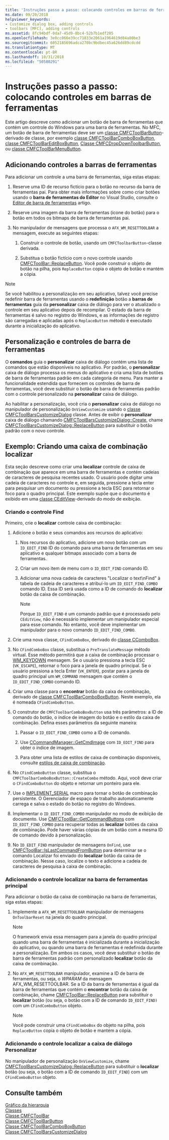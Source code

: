 ```yaml
---
title: 'Instruções passo a passo: colocando controles em barras de ferramentas'
ms.date: 09/20/2018
helpviewer_keywords:
- Customize dialog box, adding controls
- toolbars [MFC], adding controls
ms.assetid: 8fc94bdf-0da7-45d9-8bc4-52b7b1edf205
ms.openlocfilehash: 3e0cc066e39cc71833e2061a1964619d04a80be3
ms.sourcegitcommit: 6052185696adca270bc9bdbec45a626dd89cdcdd
ms.translationtype: MT
ms.contentlocale: pt-BR
ms.lasthandoff: 10/31/2018
ms.locfileid: "50580291"
---
```

# <a name="walkthrough-putting-controls-on-toolbars"></a>Instruções passo a passo: colocando controles em barras de ferramentas

Este artigo descreve como adicionar um botão de barra de ferramentas que contém um controle do Windows para uma barra de ferramentas. No MFC, um botão de barra de ferramentas deve ser um [classe CMFCToolBarButton](../mfc/reference/cmfctoolbarbutton-class.md)-derivado de classe, por exemplo [classe CMFCToolBarComboBoxButton](../mfc/reference/cmfctoolbarcomboboxbutton-class.md), [classe CMFCToolBarEditBoxButton](../mfc/reference/cmfctoolbareditboxbutton-class.md), [Classe CMFCDropDownToolbarButton](../mfc/reference/cmfcdropdowntoolbarbutton-class.md), ou [classe CMFCToolBarMenuButton](../mfc/reference/cmfctoolbarmenubutton-class.md).

## <a name="adding-controls-to-toolbars"></a>Adicionando controles a barras de ferramentas

Para adicionar um controle a uma barra de ferramentas, siga estas etapas:

1. Reserve uma ID de recurso fictício para o botão no recurso da barra de ferramentas pai. Para obter mais informações sobre como criar botões usando o **barra de ferramentas do Editor** no Visual Studio, consulte o [Editor de barra de ferramentas](../windows/toolbar-editor.md) artigo.

1. Reserve uma imagem da barra de ferramentas (ícone do botão) para o botão em todos os bitmaps de barra de ferramentas pai.

1. No manipulador de mensagens que processa o `AFX_WM_RESETTOOLBAR` a mensagem, execute as seguintes etapas:

   1. Construir o controle de botão, usando um `CMFCToolbarButton`-classe derivada.

   1. Substitua o botão fictício com o novo controle usando [CMFCToolBar::ReplaceButton](../mfc/reference/cmfctoolbar-class.md#replacebutton). Você pode construir o objeto de botão na pilha, pois `ReplaceButton` copia o objeto de botão e mantém a cópia.

> [!NOTE]
>  Se você habilitou a personalização em seu aplicativo, talvez você precise redefinir barra de ferramentas usando o **redefinição** botão a **barras de ferramentas** guia da **personalizar** caixa de diálogo para ver o atualizado o controle em seu aplicativo depois de recompilar. O estado da barra de ferramentas é salvo no registro do Windows, e as informações de registro são carregadas e aplicadas após o `ReplaceButton` método é executado durante a inicialização do aplicativo.

## <a name="toolbar-controls-and-customization"></a>Personalização e controles de barra de ferramentas

O **comandos** guia o **personalizar** caixa de diálogo contém uma lista de comandos que estão disponíveis no aplicativo. Por padrão, o **personalizar** caixa de diálogo processa os menus do aplicativo e cria uma lista de botões de barra de ferramentas padrão em cada categoria de menu. Para manter a funcionalidade estendida que fornecem os controles de barra de ferramentas, você deve substituir o botão de barra de ferramentas padrão com o controle personalizado na **personalizar** caixa de diálogo.

Ao habilitar a personalização, você cria o **personalizar** caixa de diálogo no manipulador de personalização `OnViewCustomize` usando o [classe CMFCToolBarsCustomizeDialog](../mfc/reference/cmfctoolbarscustomizedialog-class.md) classe. Antes de exibir o **personalizar** caixa de diálogo chamando [CMFCToolBarsCustomizeDialog::Create](../mfc/reference/cmfctoolbarscustomizedialog-class.md#create), chame [CMFCToolBarsCustomizeDialog::ReplaceButton](../mfc/reference/cmfctoolbarscustomizedialog-class.md#replacebutton) para substituir o botão padrão com o novo controle.

## <a name="example-creating-a-find-combo-box"></a>Exemplo: Criando uma caixa de combinação localizar

Esta seção descreve como criar uma **localizar** controle de caixa de combinação que aparece em uma barra de ferramentas e contém cadeias de caracteres de pesquisa recentes usado. O usuário pode digitar uma cadeia de caracteres no controle e, em seguida, pressione a tecla enter para pesquisar um documento ou pressione a tecla ESC para retornar o foco para o quadro principal. Este exemplo supõe que o documento é exibido em uma [classe CEditView](../mfc/reference/ceditview-class.md)-derivado do modo de exibição.

### <a name="creating-the-find-control"></a>Criando o controle Find

Primeiro, crie o **localizar** controle caixa de combinação:

1. Adicione o botão e seus comandos aos recursos do aplicativo:

   1. Nos recursos do aplicativo, adicione um novo botão com um `ID_EDIT_FIND` ID do comando para uma barra de ferramentas em seu aplicativo e qualquer bitmaps associado com a barra de ferramentas.

   1. Criar um novo item de menu com o `ID_EDIT_FIND` comando ID.

   1. Adicionar uma nova cadeia de caracteres "Localizar o text\nFind" à tabela de cadeia de caracteres e atribuí-lo um `ID_EDIT_FIND_COMBO` comando ID. Essa ID será usada como a ID de comando do **localizar** botão da caixa de combinação.

        > [!NOTE]
        > Porque `ID_EDIT_FIND` é um comando padrão que é processado pelo `CEditView`, não é necessário implementar um manipulador especial para esse comando.  No entanto, você deve implementar um manipulador para o novo comando `ID_EDIT_FIND_COMBO`.

1. Crie uma nova classe, `CFindComboBox`, derivado do [classe CComboBox](../mfc/reference/ccombobox-class.md).

1. No `CFindComboBox` classe, substitua o `PreTranslateMessage` método virtual. Esse método permitirá que a caixa de combinação processar o [WM_KEYDOWN](/windows/desktop/inputdev/wm-keydown) mensagem. Se o usuário pressiona a tecla ESC (`VK_ESCAPE`), retornar o foco para a janela de quadro principal. Se o usuário pressiona a tecla Enter (`VK_ENTER`), postar para a janela de quadro principal um `WM_COMMAND` mensagem que contém o `ID_EDIT_FIND_COMBO` comando ID.

1. Criar uma classe para o **encontrar** botão da caixa de combinação, derivado de [classe CMFCToolBarComboBoxButton](../mfc/reference/cmfctoolbarcomboboxbutton-class.md). Neste exemplo, ela é nomeada `CFindComboButton`.

1. O construtor de `CMFCToolbarComboBoxButton` usa três parâmetros: a ID de comando do botão, o índice de imagem do botão e o estilo da caixa de combinação. Defina esses parâmetros da seguinte maneira:

   1. Passar o `ID_EDIT_FIND_COMBO` como a ID de comando.

   1. Use [CCommandManager::GetCmdImage](reference/internal-classes.md) com `ID_EDIT_FIND` para obter o índice de imagem.

   1. Para obter uma lista de estilos de caixa de combinação disponíveis, consulte [estilos de caixa de combinação](../mfc/reference/styles-used-by-mfc.md#combo-box-styles).

1. No `CFindComboButton` classe, substitua o `CMFCToolbarComboBoxButton::CreateCombo` método. Aqui, você deve criar o `CFindComboButton` do objeto e retornar um ponteiro para ele.

1. Use o [IMPLEMENT_SERIAL](../mfc/reference/run-time-object-model-services.md#implement_serial) macro para tornar o botão de combinação persistente. O Gerenciador de espaço de trabalho automaticamente carrega e salva o estado do botão no registro do Windows.

1. Implementar o `ID_EDIT_FIND_COMBO` manipulador no modo de exibição de documento. Use [CMFCToolBar::GetCommandButtons](../mfc/reference/cmfctoolbar-class.md#getcommandbuttons) com `ID_EDIT_FIND_COMBO` para recuperar todas as **localizar** botões da caixa de combinação. Pode haver várias cópias de um botão com a mesma ID de comando devido à personalização.

1. No `ID_EDIT_FIND` manipulador de mensagens `OnFind`, use [CMFCToolBar::IsLastCommandFromButton](../mfc/reference/cmfctoolbar-class.md#islastcommandfrombutton) para determinar se o comando Localizar foi enviado do **localizar** botão da caixa de combinação. Nesse caso, localize o texto e adicione a cadeia de caracteres de pesquisa à caixa de combinação.

### <a name="adding-the-find-control-to-the-main-toolbar"></a>Adicionando o controle localizar na barra de ferramentas principal

Para adicionar o botão da caixa de combinação na barra de ferramentas, siga estas etapas:

1. Implemente a `AFX_WM_RESETTOOLBAR` manipulador de mensagens `OnToolbarReset` na janela do quadro principal.

    > [!NOTE]
    > O framework envia essa mensagem para a janela do quadro principal quando uma barra de ferramentas é inicializada durante a inicialização do aplicativo, ou quando uma barra de ferramentas é redefinida durante a personalização. Em ambos os casos, você deve substituir o botão de barra de ferramentas padrão com personalizado **localizar** botão da caixa de combinação.

1. No `AFX_WM_RESETTOOLBAR` manipulador, examine a ID de barra de ferramentas, ou seja, o *WPARAM* da mensagem AFX_WM_RESETTOOLBAR. Se a ID da barra de ferramentas é igual da barra de ferramentas que contém o **encontrar** botão da caixa de combinação, chame [CMFCToolBar::ReplaceButton](../mfc/reference/cmfctoolbar-class.md#replacebutton) para substituir o **localizar** botão (ou seja, o botão com a ID de comando `ID_EDIT_FIND)` com um `CFindComboButton` objeto.

    > [!NOTE]
    > Você pode construir uma `CFindComboBox` do objeto na pilha, pois `ReplaceButton` copia o objeto de botão e mantém a cópia.

### <a name="adding-the-find-control-to-the-customize-dialog-box"></a>Adicionando o controle localizar a caixa de diálogo Personalizar

No manipulador de personalização `OnViewCustomize`, chame [CMFCToolBarsCustomizeDialog::ReplaceButton](../mfc/reference/cmfctoolbarscustomizedialog-class.md#replacebutton) para substituir o **localizar** botão (ou seja, o botão com a ID de comando `ID_EDIT_FIND`) com um `CFindComboButton` objeto.

## <a name="see-also"></a>Consulte também

[Gráfico da hierarquia](../mfc/hierarchy-chart.md)<br/>
[Classes](../mfc/reference/mfc-classes.md)<br/>
[Classe CMFCToolBar](../mfc/reference/cmfctoolbar-class.md)<br/>
[Classe CMFCToolBarButton](../mfc/reference/cmfctoolbarbutton-class.md)<br/>
[Classe CMFCToolBarComboBoxButton](../mfc/reference/cmfctoolbarcomboboxbutton-class.md)<br/>
[Classe CMFCToolBarsCustomizeDialog](../mfc/reference/cmfctoolbarscustomizedialog-class.md)
